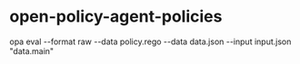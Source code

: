 # open-policy-agent-policies
opa eval --format raw --data policy.rego --data data.json --input input.json "data.main"